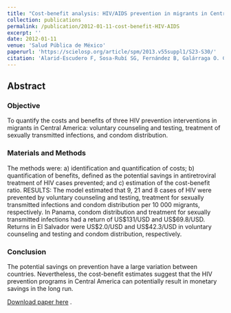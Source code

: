 ```yaml
---
title: "Cost-benefit analysis: HIV/AIDS prevention in migrants in Central America"
collection: publications
permalink: /publication/2012-01-11-cost-benefit-HIV-AIDS
excerpt: ''
date: 2012-01-11
venue: 'Salud Pública de México'
paperurl: 'https://scielosp.org/article/spm/2013.v55suppl1/S23-S30/'
citation: 'Alarid-Escudero F, Sosa-Rubí SG, Fernández B, Galárraga O. Cost-benefit analysis: HIV/AIDS prevention in migrants in Central America. Salud Pública de México. 2013;55(S1):S23-30.'
---
```

## Abstract
### Objective 
To quantify the costs and benefits of three HIV prevention interventions in migrants in Central America: voluntary counseling and testing, treatment of sexually transmitted infections, and condom distribution.

### Materials and Methods 
The methods were: a) identification and quantification of costs; b) quantification of benefits, defined as the potential savings in antiretroviral treatment of HIV cases prevented; and c) estimation of the cost-benefit ratio.
RESULTS: The model estimated that 9, 21 and 8 cases of HIV were prevented by voluntary counseling and testing, treatment for sexually transmitted infections and condom distribution per 10 000 migrants, respectively. In Panama, condom distribution and treatment for sexually transmitted infections had a return of US&#36;131/USD and US&#36;69.8/USD. Returns in El Salvador were US&#36;2.0/USD and US&#36;42.3/USD in voluntary counseling and testing and condom distribution, respectively.

### Conclusion 
The potential savings on prevention have a large variation between countries. Nevertheless, the cost-benefit estimates suggest that the HIV prevention programs in Central America can potentially result in monetary savings in the long run.

[Download paper here](https://scielosp.org/article/spm/2013.v55suppl1/S23-S30/)
.